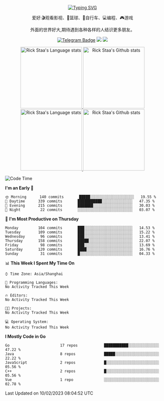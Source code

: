 <div align="center"> 

[![Typing SVG](https://readme-typing-svg.herokuapp.com?size=25&duration=2500&color=eeeeee&vCenter=true&width=200&height=40&lines=Hi+there+%F0%9F%91%8B%F0%9F%8F%BB;I'm+DanBai)](https://git.io/typing-svg)

爱好:🎬观看影视、🏀篮球、🚴自行车、💻编程、🎮游戏

外面的世界好大,期待遇到各种各样的人结识更多朋友。

[![Telegram Badge](https://img.shields.io/badge/-Telegram-blue?style=flat&logo=Telegram&logoColor=white)](https://t.me/danbai9420) 
[![](https://img.shields.io/badge/-Blog-brightgreen?style=flat&logo=Blogger&logoColor=white)](https://p00q.cn)
[![](https://img.shields.io/badge/-Email-red?style=flat&logo=Mail.Ru&logoColor=white)](mailto:danbai@88.com)
</div>

<!-- Light Mode -->
<div align="center"> 
<a href="https://github.com/anuraghazra/github-readme-stats#gh-light-mode-only">
<img height=200 src="https://github-readme-stats-git-master-rstaa-rickstaa.vercel.app/api/top-langs/?username=danbai225&layout=compact&langs_count=10&hide_border=1&role=OWNER,COLLABORATOR#gh-light-mode-only" alt="Rick Staa's Language stats" />
</a>
<a href="https://github.com/anuraghazra/github-readme-stats#gh-light-mode-only">
<img height=200 src="https://github-readme-stats-git-master-rstaa-rickstaa.vercel.app/api?username=danbai225&show_icons=true&count_private=true&line_height=28&hide_border=1&include_all_commits=true&card_width=450&role=OWNER,COLLABORATOR&exclude_repo=github-readme-stats#gh-light-mode-only" alt="Rick Staa's Github stats" />
</a>
</div>

<!-- Dark Mode -->
<div align="center"> 
<a href="https://github.com/anuraghazra/github-readme-stats#gh-dark-mode-only">
<img height=200 src="https://github-readme-stats-git-master-rstaa-rickstaa.vercel.app/api/top-langs/?username=danbai225&layout=compact&langs_count=10&hide_border=1&role=OWNER,COLLABORATOR&theme=github_dark#gh-dark-mode-only" alt="Rick Staa's Language stats" />
</a>
<a href="https://github.com/anuraghazra/github-readme-stats#gh-dark-mode-only">
<img height=200 src="https://github-readme-stats-git-master-rstaa-rickstaa.vercel.app/api?username=danbai225&show_icons=true&count_private=true&line_height=28&hide_border=1&include_all_commits=true&card_width=450&role=OWNER,COLLABORATOR&exclude_repo=github-readme-stats&theme=github_dark#gh-dark-mode-only" alt="Rick Staa's Github stats" />
</a>
</div>

<!--START_SECTION:waka-->
![Code Time](http://img.shields.io/badge/Code%20Time-143%20hrs%2040%20mins-blue)

**I'm an Early 🐤** 

```text
🌞 Morning      140 commits       █████░░░░░░░░░░░░░░░░░░░░   19.55 % 
🌆 Daytime      339 commits       ███████████░░░░░░░░░░░░░░   47.35 % 
🌃 Evening      215 commits       ███████░░░░░░░░░░░░░░░░░░   30.03 % 
🌙 Night         22 commits       ░░░░░░░░░░░░░░░░░░░░░░░░░   03.07 % 

```
📅 **I'm Most Productive on Thursday** 

```text
Monday         104 commits       ███░░░░░░░░░░░░░░░░░░░░░░   14.53 % 
Tuesday        109 commits       ███░░░░░░░░░░░░░░░░░░░░░░   15.22 % 
Wednesday       96 commits       ███░░░░░░░░░░░░░░░░░░░░░░   13.41 % 
Thursday       158 commits       █████░░░░░░░░░░░░░░░░░░░░   22.07 % 
Friday          98 commits       ███░░░░░░░░░░░░░░░░░░░░░░   13.69 % 
Saturday       120 commits       ████░░░░░░░░░░░░░░░░░░░░░   16.76 % 
Sunday          31 commits       █░░░░░░░░░░░░░░░░░░░░░░░░   04.33 % 

```


📊 **This Week I Spent My Time On** 

```text
⌚︎ Time Zone: Asia/Shanghai

💬 Programming Languages: 
No Activity Tracked This Week

🔥 Editors: 
No Activity Tracked This Week

🐱‍💻 Projects: 
No Activity Tracked This Week

💻 Operating System: 
No Activity Tracked This Week

```

**I Mostly Code in Go** 

```text
Go                       17 repos            ███████████░░░░░░░░░░░░░░   47.22 % 
Java                     8 repos             █████░░░░░░░░░░░░░░░░░░░░   22.22 % 
JavaScript               2 repos             █░░░░░░░░░░░░░░░░░░░░░░░░   05.56 % 
C++                      2 repos             █░░░░░░░░░░░░░░░░░░░░░░░░   05.56 % 
Vue                      1 repo              ░░░░░░░░░░░░░░░░░░░░░░░░░   02.78 % 

```



 Last Updated on 10/02/2023 08:04:52 UTC
<!--END_SECTION:waka-->
